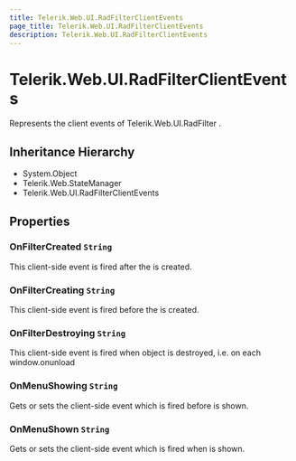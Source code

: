 ```yaml
---
title: Telerik.Web.UI.RadFilterClientEvents
page_title: Telerik.Web.UI.RadFilterClientEvents
description: Telerik.Web.UI.RadFilterClientEvents
---
```


# Telerik.Web.UI.RadFilterClientEvents

Represents the client events of Telerik.Web.UI.RadFilter .

## Inheritance Hierarchy

* System.Object
* Telerik.Web.StateManager
* Telerik.Web.UI.RadFilterClientEvents

## Properties

###  OnFilterCreated `String`

This client-side event is fired after the 
             is created.

###  OnFilterCreating `String`

This client-side event is fired before the 
             is created.

###  OnFilterDestroying `String`

This client-side event is fired when  object is
            destroyed, i.e. on each window.onunload

###  OnMenuShowing `String`

Gets or sets the client-side event which is fired before  is shown.

###  OnMenuShown `String`

Gets or sets the client-side event which is fired when  is shown.

